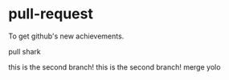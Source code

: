 # pull-request
To get github's new achievements.

pull shark

this is the second branch!
this is the second branch!
merge
yolo
